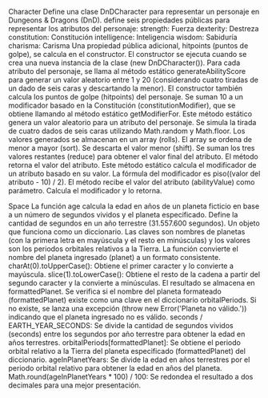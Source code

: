 Character
Define una clase DnDCharacter para representar un personaje en Dungeons & Dragons (DnD).
define seis propiedades públicas para representar los atributos del personaje: 
strength: Fuerza
dexterity: Destreza
constitution: Constitución
intelligence: Inteligencia
wisdom: Sabiduría
charisma: Carisma
Una propiedad pública adicional, hitpoints (puntos de golpe), se calcula en el constructor.
El constructor se ejecuta cuando se crea una nueva instancia de la clase (new DnDCharacter()). 
Para cada atributo del personaje, se llama al método estático generateAbilityScore para generar un valor aleatorio entre 1 y 20 (considerando cuatro tiradas de un dado de seis caras y descartando la menor).
El constructor también calcula los puntos de golpe (hitpoints) del personaje. Se suman 10 a un modificador basado en la Constitución (constitutionModifier), que se obtiene llamando al método estático getModifierFor.
Este método estático genera un valor aleatorio para un atributo del personaje. 
Se simula la tirada de cuatro dados de seis caras utilizando Math.random y Math.floor.
Los valores generados se almacenan en un array (rolls).
El array se ordena de menor a mayor (sort).
Se descarta el valor menor (shift).
Se suman los tres valores restantes (reduce) para obtener el valor final del atributo.
El método retorna el valor del atributo.
Este método estático calcula el modificador de un atributo basado en su valor. 
La fórmula del modificador es piso((valor del atributo - 10) / 2).
El método recibe el valor del atributo (abilityValue) como parámetro.
Calcula el modificador y lo retorna.


Space
La función age calcula la edad en años de un planeta ficticio en base a un número de segundos vividos y el planeta especificado.
Define la cantidad de segundos en un año terrestre (31.557.600 segundos).
Un objeto que funciona como un diccionario. Las claves son nombres de planetas (con la primera letra en mayúscula y el resto en minúsculas) y los valores son los periodos orbitales relativos a la Tierra.
La función convierte el nombre del planeta ingresado (planet) a un formato consistente.
charAt(0).toUpperCase(): Obtiene el primer caracter y lo convierte a mayúscula. slice(1).toLowerCase(): Obtiene el resto de la cadena a partir del segundo caracter y la convierte a minúsculas. 
El resultado se almacena en formattedPlanet.
Se verifica si el nombre del planeta formateado (formattedPlanet) existe como una clave en el diccionario orbitalPeriods. Si no existe, se lanza una excepción (throw new Error('Planeta no válido.')) indicando que el planeta ingresado no es válido.
seconds / EARTH_YEAR_SECONDS: Se divide la cantidad de segundos vividos (seconds) entre los segundos por año terrestre para obtener la edad en años terrestres. 
orbitalPeriods[formattedPlanet]: Se obtiene el periodo orbital relativo a la Tierra del planeta especificado (formattedPlanet) del diccionario. 
ageInPlanetYears: Se divide la edad en años terrestres por el periodo orbital relativo para obtener la edad en años del planeta. 
Math.round(ageInPlanetYears * 100) / 100: Se redondea el resultado a dos decimales para una mejor presentación.
